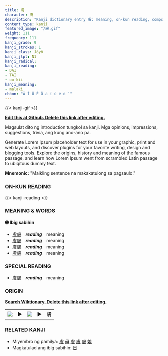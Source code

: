 ```yaml
---
title: 膚
character: 膚
description: "Kanji dictionary entry 膚: meaning, on-kun reading, compounds, origin, related kanji"
content_type: kanji
featured_image: "/膚.gif"
weight: 111
frequency: 111
kanji_grade: 9
kanji_strokes: 1
kanji_class: Jōyō
kanji_jlpt: N1
kanji_radical: 
kanji_reading: 
- DAI
- TAI
- oo-kii
kanji_meaning:
- malaki
chōon: "Ā Ī Ū Ē Ō ā ī ū ē ō ’"
---
```

[//]: # (Don't edit the line below. Kanji animated GIF code is automatically generated.)
{{< kanji-gif >}}

[//]: # (Edit below this line.)

**[Edit this at Github. Delete this link after editing.](https://github.com/tim0g/tim/tree/main/content/kanji/膚/index.md)**

Magsulat dito ng introduction tungkol sa kanji. Mga opinions, impressions, suggestions, trivia, ang kung ano-ano pa.

Generate Lorem Ipsum placeholder text for use in your graphic, print and web layouts, and discover plugins for your favorite writing, design and blogging tools. Explore the origins, history and meaning of the famous passage, and learn how Lorem Ipsum went from scrambled Latin passage to ubiqitous dummy text.
 
**Mnemonic:** "Maikling sentence na makakatulong sa pagsaulo."

### ON-KUN READING

[//]: # (Don't edit the line below. ON-KUN READING code is automatically generated.)
{{< kanji-reading >}}

### MEANING & WORDS

#### ➊ **Ibig sabihin**
  - [膚](../膚)[膚](../膚)　***reading***　meaning
  - [膚](../膚)[膚](../膚)　***reading***　meaning
  - [膚](../膚)[膚](../膚)　***reading***　meaning
  - [膚](../膚)[膚](../膚)　***reading***　meaning

### SPECIAL READING
  - [膚](../膚)[膚](../膚)　***reading***　meaning

### ORIGIN

**[Search Wiktionary. Delete this link after editing.](https://wiktionary.org/wiki/膚)**
<table class="kanji-table"><tr><td>
<img src="60px-膚-bronze.svg.png">
</td><td>▶</td><td>
<img src="60px-膚-oracle.svg.png">
</td><td>▶</td>
<td class="kanji-origin">膚</td>
</tr></table>

### RELATED KANJI
- Miyembro ng pamilya: [膚](../膚) [母](../母) [膚](../膚) [膚](../膚) [膚](../膚) [娘](../娘)
- Magkatulad ang ibig sabihin: [日](../日)
